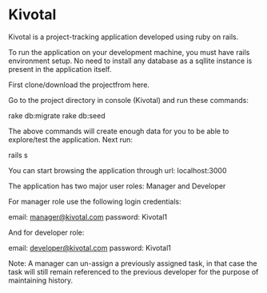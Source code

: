 # Kivotal

Kivotal is a project-tracking application developed using ruby on rails.

To run the application on your development machine, you must have rails environment setup. No need to install any database as a sqllite instance is present in the application itself.

First clone/download the projectfrom here.

Go to the project directory in console (Kivotal) and run these commands:

rake db:migrate
rake db:seed

The above commands will create enough data for you to be able to explore/test the application. Next run:

rails s 

You can start browsing the application through url:  localhost:3000

The application has two major user roles: Manager and Developer

For manager role use the following login credentials:

email:     manager@kivotal.com
password:  Kivotal1

And for developer role:

email:    developer@kivotal.com
password: Kivotal1

Note: A manager can un-assign a previously assigned task, in that case the task will still remain referenced to the previous developer for the purpose of maintaining history. 




